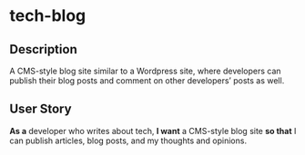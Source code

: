 # tech-blog

## Description
A CMS-style blog site similar to a Wordpress site, where developers can publish their blog posts and comment on other developers’ posts as well.

## User Story
**As a** developer who writes about tech, **I want** a CMS-style blog site **so that** I can publish articles, blog posts, and my thoughts and opinions.
